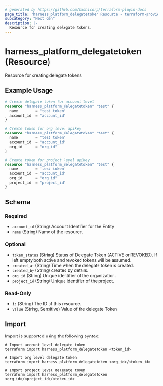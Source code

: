 ```yaml
---
# generated by https://github.com/hashicorp/terraform-plugin-docs
page_title: "harness_platform_delegatetoken Resource - terraform-provider-harness"
subcategory: "Next Gen"
description: |-
  Resource for creating delegate tokens.
---
```


# harness_platform_delegatetoken (Resource)

Resource for creating delegate tokens.

## Example Usage

```terraform
# Create delegate token for account level 
resource "harness_platform_delegatetoken" "test" {  
  name        = "test token"
  account_id  = "account_id"
}

# Create token for org level apikey
resource "harness_platform_delegatetoken" "test" {  
  name        = "test token"
  account_id  = "account_id"
  org_id      = "org_id"
}

# Create token for project level apikey
resource "harness_platform_delegatetoken" "test" {  
  name        = "test token"
  account_id  = "account_id"
  org_id      = "org_id"
  project_id  = "project_id"
}
```

<!-- schema generated by tfplugindocs -->
## Schema

### Required

- `account_id` (String) Account Identifier for the Entity
- `name` (String) Name of the resource.

### Optional

- `token_status` (String) Status of Delegate Token (ACTIVE or REVOKED). If left empty both active and revoked tokens will be assumed.
- `created_at` (String) Time when the delegate token is created.
- `created_by` (String) created by details.
- `org_id` (String) Unique identifier of the organization.
- `project_id` (String) Unique identifier of the project.

### Read-Only

- `id` (String) The ID of this resource.
- `value` (String, Sensitive) Value of the delegate Token

## Import

Import is supported using the following syntax:

```shell
# Import account level delegate token
terraform import harness_platform_delegatetoken <token_id>

# Import org level delegate token
terraform import harness_platform_delegatetoken <org_id>/<token_id>

# Import project level delegate token
terraform import harness_platform_delegatetoken <org_id>/<project_id>/<token_id>
```
